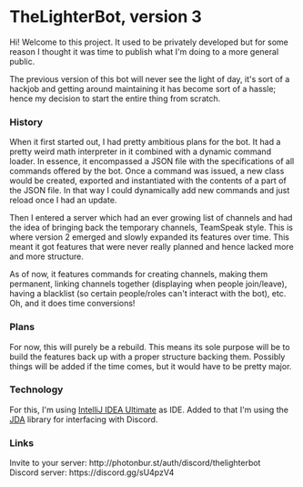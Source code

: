 <h1>TheLighterBot, version 3</h1>
Hi! Welcome to this project. It used to be privately developed but for some reason I thought it was time to publish what I'm doing to a more general public.

The previous version of this bot will never see the light of day, it's sort of a hackjob and getting around maintaining it has become sort of a hassle; hence my decision to start the entire thing from scratch.

<h3>History</h3>
When it first started out, I had pretty ambitious plans for the bot. It had a pretty weird math interpreter in it combined with a dynamic command loader. In essence, it encompassed a JSON file with the specifications of all commands offered by the bot. Once a command was issued, a new class would be created, exported and instantiated with the contents of a part of the JSON file. In that way I could dynamically add new commands and just reload once I had an update.

Then I entered a server which had an ever growing list of channels and had the idea of bringing back the temporary channels, TeamSpeak style. This is where version 2 emerged and slowly expanded its features over time. This meant it got features that were never really planned and hence lacked more and more structure.

As of now, it features commands for creating channels, making them permanent, linking channels together (displaying when people join/leave), having a blacklist (so certain people/roles can't interact with the bot), etc. Oh, and it does time conversions!

<h3>Plans</h3>
For now, this will purely be a rebuild. This means its sole purpose will be to build the features back up with a proper structure backing them. Possibly things will be added if the time comes, but it would have to be pretty major.

<h3>Technology</h3>
For this, I'm using <a href="https://www.jetbrains.com/idea">IntelliJ IDEA Ultimate</a> as IDE. Added to that I'm using the <a href="https://github.com/DV8FromTheWorld/JDA">JDA</a> library for interfacing with Discord.

<h3>Links</h3>
Invite to your server: http://photonbur.st/auth/discord/thelighterbot<br/>
Discord server: https://discord.gg/sU4pzV4